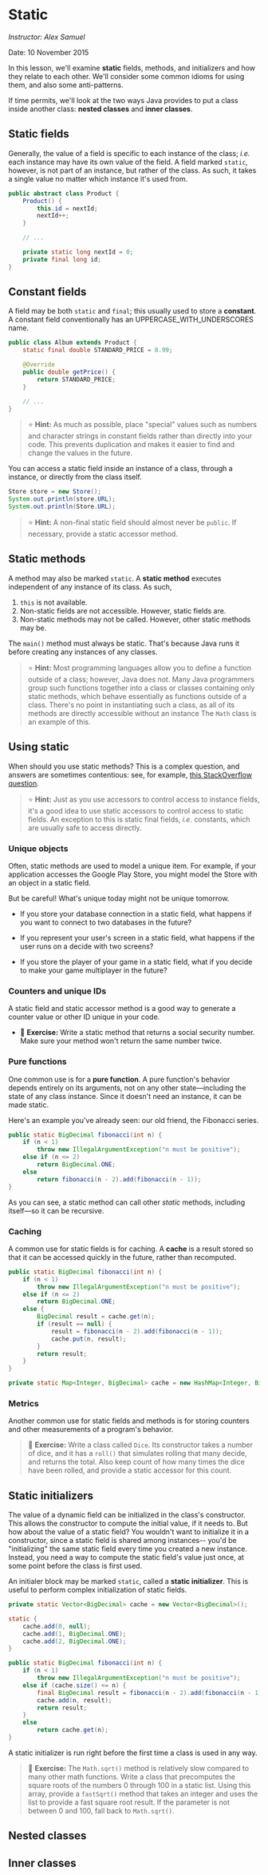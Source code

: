 # Static

*Instructor: Alex Samuel*  

Date: 10 November 2015

In this lesson, we'll examine **static** fields, methods, and initializers and how they relate to each other.  We'll consider some common idioms for using them, and also some anti-patterns.

If time permits, we'll look at the two ways Java provides to put a class inside another class: **nested classes** and **inner classes**.

## Static fields

Generally, the value of a field is specific to each instance of the class; _i.e._ each instance may have its own value of the field.  A field marked `static`, however, is not part of an instance, but rather of the class.  As such, it takes a single value no matter which instance it's used from.

```java
public abstract class Product {
    Product() {
        this.id = nextId;
        nextId++;
    }

    // ...

    private static long nextId = 0;
    private final long id;
}
```

## Constant fields

A field may be both `static` and `final`; this usually used to store a **constant**.  A constant field conventionally has an UPPERCASE\_WITH\_UNDERSCORES name.  

```java
public class Album extends Product {
    static final double STANDARD_PRICE = 8.99;

    @Override
    public double getPrice() {
        return STANDARD_PRICE;
    }

    // ...
}
```

> :star: **Hint:** As much as possible, place "special" values such as numbers and character strings in constant fields rather than directly into your code.  This prevents duplication and makes it easier to find and change the values in the future.

You can access a static field inside an instance of a class, through a instance, or directly from the class itself.

```java
Store store = new Store();
System.out.println(store.URL);
System.out.println(Store.URL);
```

> :star: **Hint:** A non-final static field should almost never be `public`.  If necessary, provide a static accessor method.

## Static methods

A method may also be marked `static`.  A **static method** executes independent of any instance of its class.  As such,

1. `this` is not available.
2. Non-static fields are not accessible.  However, static fields are.
3. Non-static methods may not be called.  However, other static methods may be.

The `main()` method must always be static.  That's because Java runs it before creating any instances of any classes.

> :star: **Hint:** Most programming languages allow you to define a function outside of a class; however, Java does not.  Many Java programmers group such functions together into a class or classes containing only static methods, which behave essentially as functions outside of a class.  There's no point in instantiating such a class, as all of its methods are directly accessible without an instance  The `Math` class is an example of this.

## Using static

When should you use static methods? This is a complex question, and answers are sometimes contentious: see, for example, [this StackOverflow question](http://stackoverflow.com/questions/2671496/java-when-to-use-static-methods).

> :star: **Hint:** Just as you use accessors to control access to instance fields, it's a good idea to use static accessors to control access to static fields. An exception to this is static final fields, _i.e._ constants, which are usually safe to access directly.

### Unique objects

Often, static methods are used to model a unique item.  For example, if your application accesses the Google Play Store, you might model the Store with an object in a static field.

But be careful! What's unique today might not be unique tomorrow.

- If you store your database connection in a static field, what happens if you want to connect to two databases in the future?

- If you represent your user's screen in a static field, what happens if the user runs on a decide with two screens?

- If you store the player of your game in a static field, what if you decide to make your game multiplayer in the future?

### Counters and unique IDs

A static field and static accessor method is a good way to generate a counter value or other ID unique in your code.

* :dart: **Exercise:** Write a static method that returns a social security number.  Make sure your method won't return the same number twice.

### Pure functions

One common use is for a **pure function**. A pure function's behavior depends entirely on its arguments, not on any other state&mdash;including the state of any class instance. Since it doesn't need an instance, it can be made static.

Here's an example you've already seen: our old friend, the Fibonacci series.

```java
public static BigDecimal fibonacci(int n) {
    if (n < 1)
        throw new IllegalArgumentException("n must be positive");
    else if (n <= 2)
        return BigDecimal.ONE;
    else
        return fibonacci(n - 2).add(fibonacci(n - 1));
}
```

As you can see, a static method can call other _static_ methods, including itself&mdash;so it can be recursive.

### Caching

A common use for static fields is for caching.  A **cache** is a result stored so that it can be accessed quickly in the future, rather than recomputed.

```java
public static BigDecimal fibonacci(int n) {
    if (n < 1)
        throw new IllegalArgumentException("n must be positive");
    else if (n <= 2)
        return BigDecimal.ONE;
    else {
        BigDecimal result = cache.get(n);
        if (result == null) {
            result = fibonacci(n - 2).add(fibonacci(n - 1));
            cache.put(n, result);
        }
        return result;
    }
}

private static Map<Integer, BigDecimal> cache = new HashMap<Integer, BigDecimal>();
```

### Metrics

Another common use for static fields and methods is for storing counters and other measurements of a program's behavior.

> :dart: **Exercise:** Write a class called <code>Dice</code>.  Its constructor takes a number of dice, and it has a <code>roll()</code> that simulates rolling that many decide, and returns the total.  Also keep count of how many times the dice have been rolled, and provide a static accessor for this count.


## Static initializers

The value of a dynamic field can be initialized in the class's constructor. This allows the constructor to compute the initial value, if it needs to. But how about the value of a static field? You wouldn't want to initialize it in a constructor, since a static field is shared among instances-- you'd be "initializing" the same static field every time you created a new instance. Instead, you need a way to compute the static field's value just once, at some point before the class is first used.

An initialer block may be marked `static`, called a **static initializer**.  This is useful to perform complex initialization of static fields.

```java
private static Vector<BigDecimal> cache = new Vector<BigDecimal>();

static {
    cache.add(0, null);
    cache.add(1, BigDecimal.ONE);
    cache.add(2, BigDecimal.ONE);
}

public static BigDecimal fibonacci(int n) {
    if (n < 1)
        throw new IllegalArgumentException("n must be positive");
    else if (cache.size() <= n) {
        final BigDecimal result = fibonacci(n - 2).add(fibonacci(n - 1));
        cache.add(n, result);
        return result;
    }
    else
        return cache.get(n);
}
```

A static initializer is run right before the first time a class is used in any way.

> :dart: **Exercise:** The <code>Math.sqrt()</code> method is relatively slow compared to many other math functions.  Write a class that precomputes the square roots of the numbers 0 through 100 in a static list.  Using this array, provide a <code>fastSqrt()</code> method that takes an integer and uses the list to provide a fast square root result.  If the parameter is not between 0 and 100, fall back to <code>Math.sqrt()</code>.

## Nested classes



## Inner classes
